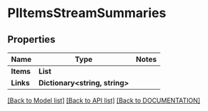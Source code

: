 # PIItemsStreamSummaries

## Properties
Name | Type | Notes
------------ | ------------- | -------------
**Items** | **List<PIStreamSummaries>**
**Links** | **Dictionary<string, string>**

[[Back to Model list]](../../DOCUMENTATION.md#documentation-for-models) [[Back to API list]](../../DOCUMENTATION.md#documentation-for-api-endpoints) [[Back to DOCUMENTATION]](../../DOCUMENTATION.md)
